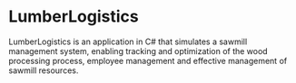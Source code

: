 # LumberLogistics
LumberLogistics is an application in C# that simulates a sawmill management system, enabling tracking and optimization of the wood processing process, employee management and effective management of sawmill resources.
